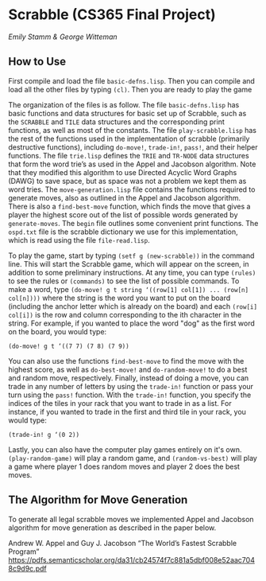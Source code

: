 # Scrabble (CS365 Final Project)

*Emily Stamm & George Witteman*

## How to Use

First compile and load the file `basic-defns.lisp`. Then you can compile and load all the other files by typing `(cl)`. Then you are ready to play the game

The organization of the files is as follow. The file `basic-defns.lisp` has basic functions and data structures for basic set up of Scrabble, such as the `SCRABBLE` and `TILE` data structures and the corresponding print functions, as well as most of the constants. The file `play-scrabble.lisp` has the rest of the functions used in the implementation of scrabble (primarily destructive functions), including `do-move!`, `trade-in!`, `pass!`, and their helper functions. The file `trie.lisp` defines the `TRIE` and `TR-NODE` data structures that form the word trie’s as used in the Appel and Jacobson algorithm. Note that they modified this algorithm to use Directed Acyclic Word Graphs (DAWG) to save space, but as space was not a problem we kept them as word tries. The `move-generation.lisp` file contains the functions required to generate moves, also as outlined in the Appel and Jacobson algorithm. There is also a `find-best-move` function, which finds the move that gives a player the highest score out of the list of possible words generated by `generate-moves`. The `begin` file outlines some convenient print functions. The `ospd.txt` file is the scrabble dictionary we use for this implementation, which is read using the file `file-read.lisp`.

To play the game, start by typing `(setf g (new-scrabble))` in the command line. This will start the Scrabble game, which will appear on the screen, in addition to some preliminary instructions. At any time, you can type `(rules)` to see the rules or `(commands)` to see the list of possible commands. To make a word, type `(do-move! g t string ‘((row[1] col[1]) ... (row[n] col[n])))` where the string is the word you want to put on the board (including the anchor letter which is already on the board) and each `(row[i] col[i])` is the row and column corresponding to the ith character in the string. For example, if you wanted to place the word "dog" as the first word on the board, you would type: 

    (do-move! g t ‘((7 7) (7 8) (7 9))

You can also use the functions `find-best-move` to find the move with the highest score, as well as `do-best-move!` and `do-random-move!` to do a best and random move, respectively. Finally, instead of doing a move, you can trade in any number of letters by using the `trade-in!` function or pass your turn using the `pass!` function. With the `trade-in!` function, you specify the indices of the tiles in your rack that you want to trade in as a list. For instance, if you wanted to trade in the first and third tile in your rack, you would type:

    (trade-in! g ‘(0 2))
    
Lastly, you can also have the computer play games entirely on it's own. `(play-random-game)` will play a random game, and `(random-vs-best)` will play a game where player 1 does random moves and player 2 does the best moves.

## The Algorithm for Move Generation

To generate all legal scrabble moves we implemented Appel and Jacobson algorithm for move generation as described in the paper below.

Andrew W. Appel and Guy J. Jacobson
 “The World’s Fastest Scrabble Program”
https://pdfs.semanticscholar.org/da31/cb24574f7c881a5dbf008e52aac7048c9d9c.pdf
